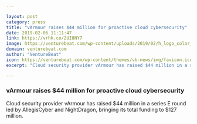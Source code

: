 ```yaml
---

layout: post
category: press
title: "vArmour raises $44 million for proactive cloud cybersecurity"
date: 2019-02-06 11:11:47
link: https://vrhk.co/2UI8NY7
image: https://venturebeat.com/wp-content/uploads/2019/02/h_logo_color_500x47.jpg?w=1200&strip=all
domain: venturebeat.com
author: "VentureBeat"
icon: https://venturebeat.com/wp-content/themes/vb-news/img/favicon.ico
excerpt: "Cloud security provider vArmour has raised $44 million in a series E round led by AllegisCyber and NightDragon, bringing its total funding to $127 million."

---
```


### vArmour raises $44 million for proactive cloud cybersecurity

Cloud security provider vArmour has raised $44 million in a series E round led by AllegisCyber and NightDragon, bringing its total funding to $127 million.